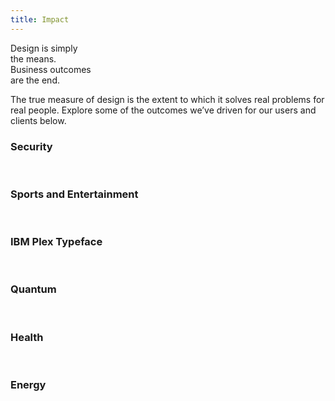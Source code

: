 ```yaml
---
title: Impact
---
```


<title-block>
Design is simply<br>
the means.<br>
<span>Business outcomes
<br>are the end.</span>
</title-block>

<grid background="gray-10">
<column lg="10">

<p size="xl">The true measure of design is the extent to which it solves real problems for real people. Explore some of the outcomes we’ve driven for our users and clients below.</p>

<icon name="ArrowDown32"></icon>

</column>
</grid>

<grid background="gray-10">
<column lg="4">

### Security

</column>

<column lg="4" md="4">
  <tile name="Prioritizing both easy-of-use and security" caption="medium.com" href="http://www.google.com">
    <img src="images/Image_1.png" alt="" class="tile__img"/>
  </tile>

</column>
<column lg="4" md="4">

  <tile name="" caption="" href="">
    <img src="images/Image_2.png" alt="" class="tile__img"/>
  </tile>

</column>
<column lg="4" md="4">

  <tile name="" caption="" href="">
    <img src="images/Image_3.png" alt="" class="tile__img"/>
  </tile>

</column>
</grid>
<grid background="gray-10">
<column lg="4">

### Sports and Entertainment

</column>

<column lg="4" md="4">
  <tile name="" caption="" href="">
    <img src="images/Image_4.png" alt="" class="tile__img"/>
  </tile>

</column>
<column lg="4" md="4">

  <tile name="" caption="" href="">
    <img src="images/Image_5.png" alt="" class="tile__img"/>
  </tile>

</column>
<column lg="4" md="4">

  <tile name="" caption="" href="">
    <img src="images/Image_6.png" alt="" class="tile__img"/>
  </tile>

</column>
</grid>
<grid background="gray-10">
<column lg="4">

### IBM Plex Typeface

</column>

<column lg="4" md="4">
  <tile name="" caption="" href="">
    <img src="images/Image_7.png" alt="" class="tile__img"/>
  </tile>

</column>
<column lg="4" md="4">

  <tile name="" caption="" href="">
    <img src="images/Image_8.png" alt="" class="tile__img"/>
  </tile>

</column>
<column lg="4" md="4">

  <tile name="" caption="" href="">
    <img src="images/Image_9.png" alt="" class="tile__img"/>
  </tile>

</column>
</grid>

<grid background="gray-10">
<column lg="4">

### Quantum

<!-- -->
</column>

<column lg="4" md="4">
  <tile name="" caption="" href="">
    <img src="images/Image_10.png" alt="" class="tile__img"/>
  </tile>

</column>
<column lg="4" md="4">

  <tile name="" caption="" href="">
    <img src="images/Image_11.png" alt="" class="tile__img"/>
  </tile>

</column>
<column lg="4" md="4">

  <tile name="" caption="" href="">
    <img src="images/Image_12.png" alt="" class="tile__img"/>
  </tile>

</column>
</grid>

<grid background="gray-10">
<column lg="4">

### Health

<!-- -->
</column>

<column lg="4" md="4">
  <tile name="" caption="" href="">
    <img src="images/Image_13.png" alt="" class="tile__img"/>
  </tile>

</column>
<column lg="4" md="4">

  <tile name="" caption="" href="">
    <img src="images/Image_14.png" alt="" class="tile__img"/>
  </tile>

</column>
<column lg="4" md="4">

  <tile name="" caption="" href="">
    <img src="images/Image_15.png" alt="" class="tile__img"/>
  </tile>

</column>
</grid>
<grid background="gray-10">
<column lg="4">

### Energy

</column>

<column lg="4" md="4">
  <tile name="" caption="" href="">
    <img src="images/Image_16.png" alt="" class="tile__img"/>
  </tile>

</column>
<column lg="4" md="4">

  <tile name="" caption="" href="">
    <img src="images/Image_17.png" alt="" class="tile__img"/>
  </tile>

</column>
<column lg="4" md="4">

  <tile name="" caption="" href="">
    <img src="images/Image_18.png" alt="" class="tile__img"/>
  </tile>

</column>
</grid>
